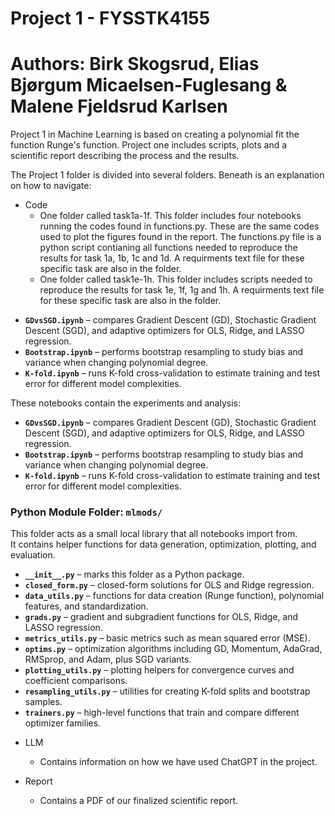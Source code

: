 # Project 1 - FYSSTK4155

# Authors: Birk Skogsrud, Elias Bjørgum Micaelsen-Fuglesang & Malene Fjeldsrud Karlsen

Project 1 in Machine Learning is based on creating a polynomial fit the function Runge's function. Project one includes scripts, plots and a scientific report describing the process and the results. 

The Project 1 folder is divided into several folders. Beneath is an explanation on how to navigate:
* Code
    * One folder called task1a-1f. This folder includes four notebooks running the codes found in functions.py. These are the same codes used to plot the figures found in the report. The functions.py file is a python script contianing all functions needed to reproduce the results for task 1a, 1b, 1c and 1d. A requirments text file for these specific task are also in the folder. 
    * One folder called task1e-1h. This folder includes scripts needed to reproduce the results for task 1e, 1f, 1g and 1h. A requirments text file for these specific task are also in the folder.


- **`GDvsSGD.ipynb`** – compares Gradient Descent (GD), Stochastic Gradient Descent (SGD), and adaptive optimizers for OLS, Ridge, and LASSO regression.  
- **`Bootstrap.ipynb`** – performs bootstrap resampling to study bias and variance when changing polynomial degree.  
- **`K-fold.ipynb`** – runs K-fold cross-validation to estimate training and test error for different model complexities.

These notebooks contain the experiments and analysis:

- **`GDvsSGD.ipynb`** – compares Gradient Descent (GD), Stochastic Gradient Descent (SGD), and adaptive optimizers for OLS, Ridge, and LASSO regression.  
- **`Bootstrap.ipynb`** – performs bootstrap resampling to study bias and variance when changing polynomial degree.  
- **`K-fold.ipynb`** – runs K-fold cross-validation to estimate training and test error for different model complexities.

### Python Module Folder: `mlmods/`

This folder acts as a small local library that all notebooks import from.  
It contains helper functions for data generation, optimization, plotting, and evaluation.

- **`__init__.py`** – marks this folder as a Python package.  
- **`closed_form.py`** – closed-form solutions for OLS and Ridge regression.  
- **`data_utils.py`** – functions for data creation (Runge function), polynomial features, and standardization.  
- **`grads.py`** – gradient and subgradient functions for OLS, Ridge, and LASSO regression.  
- **`metrics_utils.py`** – basic metrics such as mean squared error (MSE).  
- **`optims.py`** – optimization algorithms including GD, Momentum, AdaGrad, RMSprop, and Adam, plus SGD variants.  
- **`plotting_utils.py`** – plotting helpers for convergence curves and coefficient comparisons.  
- **`resampling_utils.py`** – utilities for creating K-fold splits and bootstrap samples.  
- **`trainers.py`** – high-level functions that train and compare different optimizer families.

* LLM
    * Contains information on how we have used ChatGPT in the project. 

* Report
    * Contains a PDF of our finalized scientific report. 
